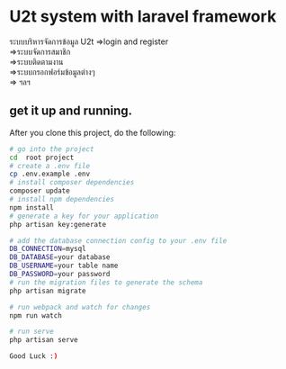 # U2t system with laravel framework
 ระบบบริหารจัดการข้อมูล U2t 
 =>login and register  <br />
 =>ระบบจัดการสมาชิก  <br />
 =>ระบบติดตามงาน  <br />
 =>ระบบกรอกฟอร์มข้อมูลต่างๆ  <br />
 => ฯลฯ  <br />
  

## get it up and running.

After you clone this project, do the following:

```bash
# go into the project
cd  root project
# create a .env file
cp .env.example .env
# install composer dependencies
composer update
# install npm dependencies
npm install
# generate a key for your application
php artisan key:generate

# add the database connection config to your .env file
DB_CONNECTION=mysql
DB_DATABASE=your database
DB_USERNAME=your table name
DB_PASSWORD=your password
# run the migration files to generate the schema
php artisan migrate

# run webpack and watch for changes
npm run watch

# run serve
php artisan serve

Good Luck :)
